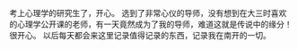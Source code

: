 考上心理学的研究生了，开心。
选到了非常心仪的导师，没有想到在大三时喜欢的心理学公开课的老师，有一天竟然成为了我的导师，难道这就是传说中的缘分！很开心。
以后每天都会来这里记录值得记录的东西，记录我在南开的一切。
